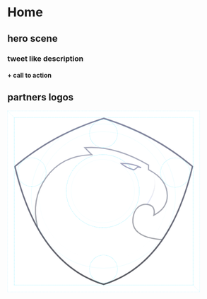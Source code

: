 # Home

## hero scene

### tweet like description

#### + call to action 

## partners logos

![](../../.gitbook/assets/image%20%288%29.png)

